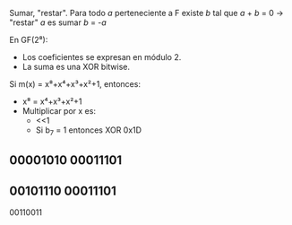 Sumar, "restar". Para todo _a_ perteneciente a F existe _b_ tal que _a_ + _b_ = 0 -> "restar" _a_ es sumar _b_ = -_a_

En GF(2⁸):
* Los coeficientes se expresan en módulo 2.
* La suma es una XOR bitwise.

Si m(x) = x⁸+x⁴+x³+x²+1, entonces:
* x⁸ = x⁴+x³+x²+1
* Multiplicar por x es: 
    * <<1
    * Si b<sub>7</sub> = 1 entonces XOR 0x1D

00001010
00011101
--------
00101110
00011101
--------
00110011
